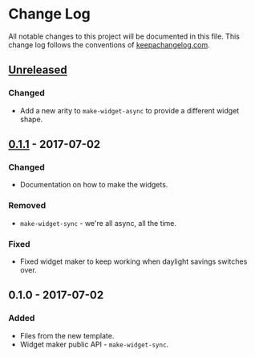 # Change Log
All notable changes to this project will be documented in this file. This change log follows the conventions of [keepachangelog.com](http://keepachangelog.com/).

## [Unreleased]
### Changed
- Add a new arity to `make-widget-async` to provide a different widget shape.

## [0.1.1] - 2017-07-02
### Changed
- Documentation on how to make the widgets.

### Removed
- `make-widget-sync` - we're all async, all the time.

### Fixed
- Fixed widget maker to keep working when daylight savings switches over.

## 0.1.0 - 2017-07-02
### Added
- Files from the new template.
- Widget maker public API - `make-widget-sync`.

[Unreleased]: https://github.com/your-name/crypto-gost/compare/0.1.1...HEAD
[0.1.1]: https://github.com/your-name/crypto-gost/compare/0.1.0...0.1.1
